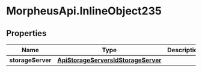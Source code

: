 # MorpheusApi.InlineObject235

## Properties

Name | Type | Description | Notes
------------ | ------------- | ------------- | -------------
**storageServer** | [**ApiStorageServersIdStorageServer**](ApiStorageServersIdStorageServer.md) |  | 


